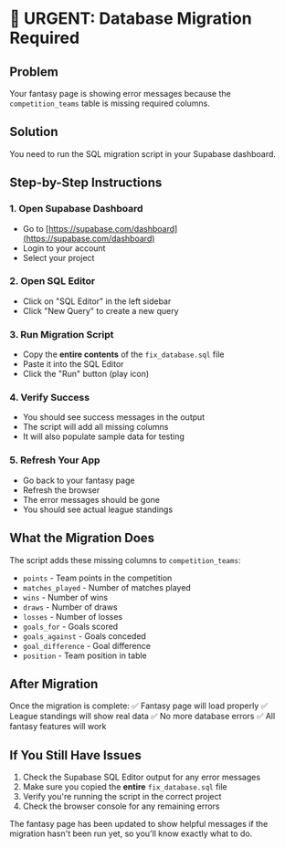 # 🚨 URGENT: Database Migration Required

## Problem
Your fantasy page is showing error messages because the `competition_teams` table is missing required columns.

## Solution
You need to run the SQL migration script in your Supabase dashboard.

## Step-by-Step Instructions

### 1. Open Supabase Dashboard
- Go to [https://supabase.com/dashboard](https://supabase.com/dashboard)
- Login to your account
- Select your project

### 2. Open SQL Editor
- Click on "SQL Editor" in the left sidebar
- Click "New Query" to create a new query

### 3. Run Migration Script
- Copy the **entire contents** of the `fix_database.sql` file
- Paste it into the SQL Editor
- Click the "Run" button (play icon)

### 4. Verify Success
- You should see success messages in the output
- The script will add all missing columns
- It will also populate sample data for testing

### 5. Refresh Your App
- Go back to your fantasy page
- Refresh the browser
- The error messages should be gone
- You should see actual league standings

## What the Migration Does

The script adds these missing columns to `competition_teams`:
- `points` - Team points in the competition
- `matches_played` - Number of matches played
- `wins` - Number of wins
- `draws` - Number of draws  
- `losses` - Number of losses
- `goals_for` - Goals scored
- `goals_against` - Goals conceded
- `goal_difference` - Goal difference
- `position` - Team position in table

## After Migration

Once the migration is complete:
✅ Fantasy page will load properly
✅ League standings will show real data
✅ No more database errors
✅ All fantasy features will work

## If You Still Have Issues

1. Check the Supabase SQL Editor output for any error messages
2. Make sure you copied the **entire** `fix_database.sql` file
3. Verify you're running the script in the correct project
4. Check the browser console for any remaining errors

The fantasy page has been updated to show helpful messages if the migration hasn't been run yet, so you'll know exactly what to do. 